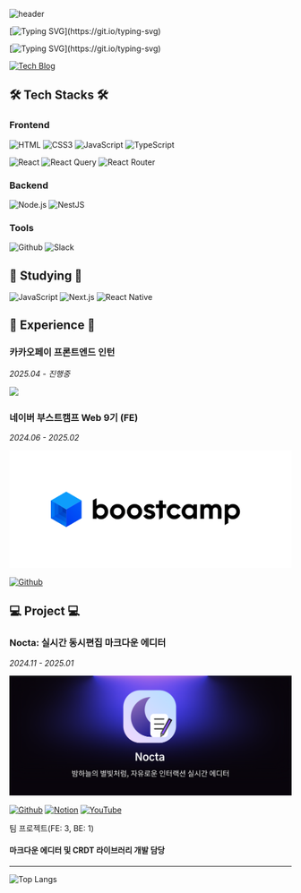 ![header](https://capsule-render.vercel.app/api?type=venom&color=4CAD8D&height=300&section=header&text=Yeonkyu%20Min&fontSize=50&fontColor=efefef&animation=fadeIn&desc=Frontend%20Developer&descAlign=56.5&descAlignY=65)

[![Typing SVG](https://readme-typing-svg.demolab.com?font=Fira+Code&size=24&duration=2000&pause=5000&color=4CAD8D&repeat=false&width=1000&lines=%EB%AC%B8%EC%A0%9C%ED%95%B4%EA%B2%B0%EB%8A%A5%EB%A0%A5%EA%B3%BC+%EC%82%AC%EC%9A%A9%EC%9E%90+%EA%B2%BD%ED%97%98+%ED%96%A5%EC%83%81%EC%9D%84+%EC%B6%94%EA%B5%AC%ED%95%98%EB%8A%94+%EA%B0%9C%EB%B0%9C%EC%9E%90+%EB%AF%BC%EC%97%B0%EA%B7%9C+%EC%9E%85%EB%8B%88%EB%8B%A4!)](https://git.io/typing-svg)

[![Typing SVG](https://readme-typing-svg.demolab.com?font=Fira+Code&duration=2000&pause=200&color=EFEFEF&multiline=true&repeat=false&width=1000&height=85&lines=%EC%82%AC%EC%9A%A9%EC%9E%90+%EA%B2%BD%ED%97%98+%EA%B0%9C%EC%84%A0%EC%9D%84+%EC%B5%9C%EC%9A%B0%EC%84%A0%EC%9C%BC%EB%A1%9C+%EC%83%9D%EA%B0%81%ED%95%98%EB%8A%94+%ED%94%84%EB%A1%A0%ED%8A%B8%EC%97%94%EB%93%9C+%EA%B0%9C%EB%B0%9C%EC%9E%90%EC%9E%85%EB%8B%88%EB%8B%A4.;%EB%AA%A8%EB%A5%B4%EB%8A%94+%EA%B2%83%EC%9D%84+%EC%A7%88%EB%AC%B8%ED%95%98%EB%8A%94+%EA%B2%83%EC%9D%84+%EB%91%90%EB%A0%A4%EC%9B%8C%ED%95%98%EC%A7%80+%EC%95%8A%EA%B3%A0+%EC%83%88%EB%A1%9C%EC%9A%B4+%EA%B8%B0%EC%88%A0%EC%9D%84+%EA%BE%B8%EC%A4%80%ED%9E%88+%ED%95%99%EC%8A%B5%ED%95%98%EA%B3%A0+%EC%84%B1%EC%9E%A5%ED%95%A9%EB%8B%88%EB%8B%A4.;%ED%8E%98%EC%96%B4+%ED%94%84%EB%A1%9C%EA%B7%B8%EB%9E%98%EB%B0%8D%2C+%EC%BD%94%EB%93%9C+%EB%A6%AC%EB%B7%B0%2C+%EC%86%8C%ED%94%84%ED%8A%B8%EC%8A%A4%ED%82%AC+%EC%8A%B5%EB%93%9D%EC%9D%84+%ED%86%B5%ED%95%B4+%EC%A7%80%EC%86%8D%EA%B0%80%EB%8A%A5%ED%95%9C+%EA%B0%9C%EB%B0%9C%EC%9E%90%EA%B0%80+%EB%90%98%EA%B8%B0+%EC%9C%84%ED%95%B4+%EB%85%B8%EB%A0%A5%ED%95%A9%EB%8B%88%EB%8B%A4.)](https://git.io/typing-svg)


[![Tech Blog](https://img.shields.io/badge/Tech%20Blog-11B48A?style=flat-square&logo=Vimeo&logoColor=white)](https://velog.io/@hailid3111)

## 🛠️ Tech Stacks 🛠️

### Frontend
![HTML](https://img.shields.io/badge/HTML-239120?style=for-the-badge&logo=html5&logoColor=white)
![CSS3](https://img.shields.io/badge/CSS3-1572B6?style=for-the-badge&logo=css3&logoColor=white)
![JavaScript](https://img.shields.io/badge/JavaScript-F7DF1E?style=for-the-badge&logo=JavaScript&logoColor=white)
![TypeScript](https://img.shields.io/badge/TypeScript-007ACC?style=for-the-badge&logo=typescript&logoColor=white)

![React](https://img.shields.io/badge/React-20232A?style=for-the-badge&logo=react&logoColor=61DAFB)
![React Query](https://img.shields.io/badge/-React%20Query-FF4154?style=for-the-badge&logo=react%20query&logoColor=white)
![React Router](https://img.shields.io/badge/React_Router-CA4245?style=for-the-badge&logo=react-router&logoColor=white)

### Backend
![Node.js](https://img.shields.io/badge/node.js-6DA55F?style=for-the-badge&logo=node.js&logoColor=white)
![NestJS](https://img.shields.io/badge/nestjs-%23E0234E.svg?style=for-the-badge&logo=nestjs&logoColor=white)

### Tools
![Github](https://img.shields.io/badge/github-%23121011.svg?style=for-the-badge&logo=github&logoColor=white)
![Slack](https://img.shields.io/badge/Slack-4A154B?style=for-the-badge&logo=slack&logoColor=white)



## 📗 Studying 📗

![JavaScript](https://img.shields.io/badge/JavaScript-F7DF1E?style=for-the-badge&logo=JavaScript&logoColor=white)
![Next.js](https://img.shields.io/badge/Next-black?style=for-the-badge&logo=next.js&logoColor=white)
![React Native](https://img.shields.io/badge/react_native-%2320232a.svg?style=for-the-badge&logo=react&logoColor=%2361DAFB)



## 🚀 Experience 🚀

### 카카오페이 프론트엔드 인턴
*2025.04 - 진행중*

<img src="https://github.com/user-attachments/assets/f82d0f3c-d347-4c47-9fda-75419d3ff0f2" width="600" />


### 네이버 부스트캠프 Web 9기 (FE)
*2024.06 - 2025.02*

<img src="./boostcamp_logo.png" width="600" />

[![Github](https://img.shields.io/badge/github-%23121011.svg?style=for-the-badge&logo=github&logoColor=white)](https://github.com/boostcampwm-2024)



## 💻 Project 💻

### Nocta: 실시간 동시편집 마크다운 에디터
*2024.11 - 2025.01*

[![Nocta Main](./nocta-main.png)](https://nocta.site/)

[![Github](https://img.shields.io/badge/github-%23121011.svg?style=for-the-badge&logo=github&logoColor=white)](https://github.com/boostcampwm-2024/web33-Nocta)
[![Notion](https://img.shields.io/badge/Notion-%23000000.svg?style=for-the-badge&logo=notion&logoColor=white)](https://abrupt-feta-9a9.notion.site/Glassmo-Web33-12a9ff1b21c38003b600f57baa654626?pvs=74)
[![YouTube](https://img.shields.io/badge/YouTube-%23FF0000.svg?style=for-the-badge&logo=YouTube&logoColor=white)](https://www.youtube.com/watch?v=0AZAixGrMbo)

팀 프로젝트(FE: 3, BE: 1)  
#### **마크다운 에디터** 및 **CRDT 라이브러리** 개발 담당

---

![Top Langs](https://github-readme-stats.vercel.app/api/top-langs/?username=Ludovico7&layout=donut)
